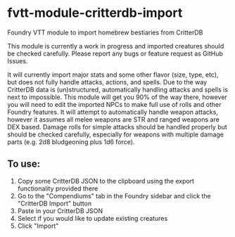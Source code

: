 # fvtt-module-critterdb-import
Foundry VTT module to import homebrew bestiaries from CritterDB

This module is currently a work in progress and imported creatures should be checked carefully. Please report any bugs or feature request as GitHub Issues.

It will currently import major stats and some other flavor (size, type, etc), but does not fully handle attacks, actions, and spells.
Due to the way CritterDB data is (un)structured, automatically handling attacks and spells is next to impossible. This module will get you 90% of the way there, however you will need to edit the imported NPCs to make full use of rolls and other Foundry features.
It will attempt to automatically handle weapon attacks, however it assumes all melee weapons are STR and ranged weapons are DEX based. Damage rolls for simple attacks should be handled properly but should be checked carefully, especially for weapons with multiple damage parts (e.g. 2d8 bludgeoning plus 1d6 force).

## To use:
1. Copy some CritterDB JSON to the clipboard using the export functionality provided there
2. Go to the "Compendiums" tab in the Foundry sidebar and click the "CritterDB Import" button
3. Paste in your CritterDB JSON
4. Select if you would like to update existing creatures
5. Click "Import"
